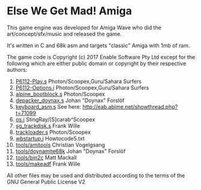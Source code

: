 # Else We Get Mad! Amiga

This game engine was developed for Amiga Wave who did the art/concept/sfx/music and released the game.

It's written in C and 68k asm and targets "classic" Amiga with 1mb of ram.

The game code is Copyright (c) 2017 Enable Software Pty Ltd except for the following which are either public domain or copyright by their respective authors:

1. [P6112-Play.s](game/P6112-Play.s) Photon/Scoopex,Guru/Sahara Surfers
2. [P6112-Options.i](game/P6112-Options.i) Photon/Scoopex,Guru/Sahara Surfers
3. [alpine_bootblock.s](game/alpine_bootblock.s) Photon/Scoopex
4. [depacker_doynax.s](game/depacker_doynax.s) Johan "Doynax" Forslöf
5. [keyboard_asm.s](game/keyboard_asm.s) See here: http://eab.abime.net/showthread.php?t=71099
6. [os.i](game/os.i) StingRay/[S]carab^Scoopex
7. [sg_trackdisk.s](game/sg_trackdisk.s) Frank Wille
8. [trackloader.s](game/trackloader.s) Photon/Scoopex
9. [wbstartup.i](game/wbstartup.i) Howtocode5.txt
10. [tools/amitools](tools/amitools) Christian Vogelgsang
11. [tools/doynamite68k](tools/doynamite68k) Johan "Doynax" Forslöf
12. [tools/bin2c](tools/bin2c) Matt Mackall
13. [tools/makeadf](tools/makeadf) Frank Wille

All other files may be used and distributed according to the terms of the GNU General Public License V2

